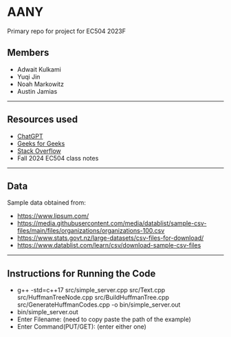 # AANY
Primary repo for project for EC504 2023F

## Members
* Adwait Kulkami
* Yuqi Jin
* Noah Markowitz
* Austin Jamias

---

## Resources used

* [ChatGPT](https://chat.openai.com/)
* [Geeks for Geeks](https://www.geeksforgeeks.org/)
* [Stack Overflow](https://stackoverflow.com/)
* Fall 2024 EC504 class notes

---

## Data

Sample data obtained from:

* https://www.lipsum.com/
* https://media.githubusercontent.com/media/datablist/sample-csv-files/main/files/organizations/organizations-100.csv
* https://www.stats.govt.nz/large-datasets/csv-files-for-download/
* https://www.datablist.com/learn/csv/download-sample-csv-files

---

## Instructions for Running the Code
* g++ -std=c++17 src/simple_server.cpp src/Text.cpp src/HuffmanTreeNode.cpp src/BuildHuffmanTree.cpp src/GenerateHuffmanCodes.cpp -o bin/simple_server.out
* bin/simple_server.out
* Enter Filename: (need to copy paste the path of the example)
* Enter Command(PUT/GET): (enter either one)
